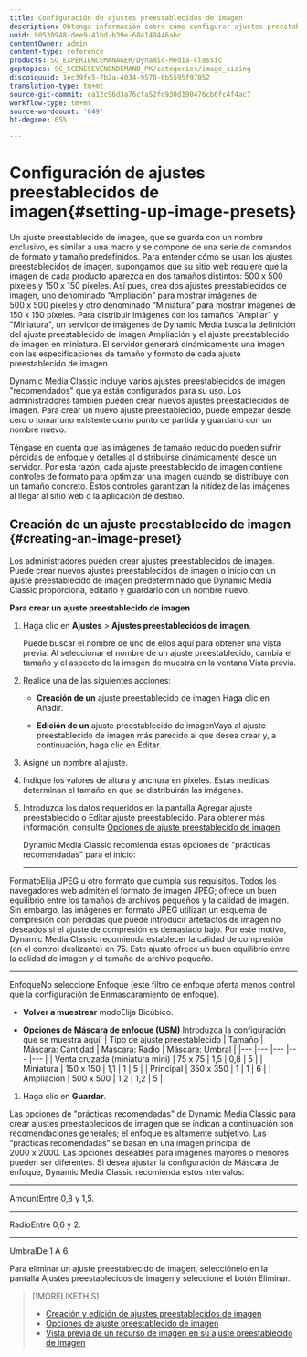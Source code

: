 ```yaml
---
title: Configuración de ajustes preestablecidos de imagen
description: Obtenga información sobre cómo configurar ajustes preestablecidos de imagen.
uuid: 90530948-dee9-41bd-b39e-684140446abc
contentOwner: admin
content-type: reference
products: SG_EXPERIENCEMANAGER/Dynamic-Media-Classic
geptopics: SG_SCENESEVENONDEMAND_PK/categories/image_sizing
discoiquuid: 1ec39fe5-7b2a-4034-9570-6b5595f97052
translation-type: tm+mt
source-git-commit: ca12c96d3a76cfa52fd930d190476cb6fc4f4ac7
workflow-type: tm+mt
source-wordcount: '649'
ht-degree: 65%

---
```



# Configuración de ajustes preestablecidos de imagen{#setting-up-image-presets}

Un ajuste preestablecido de imagen, que se guarda con un nombre exclusivo, es similar a una macro y se compone de una serie de comandos de formato y tamaño predefinidos. Para entender cómo se usan los ajustes preestablecidos de imagen, supongamos que su sitio web requiere que la imagen de cada producto aparezca en dos tamaños distintos: 500 x 500 píxeles y 150 x 150 píxeles. Así pues, crea dos ajustes preestablecidos de imagen, uno denominado “Ampliación” para mostrar imágenes de 500 x 500 píxeles y otro denominado “Miniatura” para mostrar imágenes de 150 x 150 píxeles. Para distribuir imágenes con los tamaños &quot;Ampliar&quot; y &quot;Miniatura&quot;, un servidor de imágenes de Dynamic Media busca la definición del ajuste preestablecido de imagen Ampliación y el ajuste preestablecido de imagen en miniatura. El servidor generará dinámicamente una imagen con las especificaciones de tamaño y formato de cada ajuste preestablecido de imagen.

Dynamic Media Classic incluye varios ajustes preestablecidos de imagen &quot;recomendados&quot; que ya están configurados para su uso. Los administradores también pueden crear nuevos ajustes preestablecidos de imagen. Para crear un nuevo ajuste preestablecido, puede empezar desde cero o tomar uno existente como punto de partida y guardarlo con un nombre nuevo.

Téngase en cuenta que las imágenes de tamaño reducido pueden sufrir pérdidas de enfoque y detalles al distribuirse dinámicamente desde un servidor. Por esta razón, cada ajuste preestablecido de imagen contiene controles de formato para optimizar una imagen cuando se distribuye con un tamaño concreto. Estos controles garantizan la nitidez de las imágenes al llegar al sitio web o la aplicación de destino.

## Creación de un ajuste preestablecido de imagen  {#creating-an-image-preset}

Los administradores pueden crear ajustes preestablecidos de imagen. Puede crear nuevos ajustes preestablecidos de imagen o inicio con un ajuste preestablecido de imagen predeterminado que Dynamic Media Classic proporciona, editarlo y guardarlo con un nombre nuevo.

**Para crear un ajuste preestablecido de imagen**

1. Haga clic en **Ajustes** > **Ajustes preestablecidos de imagen**.

   Puede buscar el nombre de uno de ellos aquí para obtener una vista previa. Al seleccionar el nombre de un ajuste preestablecido, cambia el tamaño y el aspecto de la imagen de muestra en la ventana Vista previa.

1. Realice una de las siguientes acciones:

   * **Creación de un**
ajuste preestablecido de imagen Haga clic en Añadir.

   * **Edición de un**
ajuste preestablecido de imagenVaya al ajuste preestablecido de imagen más parecido al que desea crear y, a continuación, haga clic en Editar.

1. Asigne un nombre al ajuste.
1. Indique los valores de altura y anchura en píxeles. Estas medidas determinan el tamaño en que se distribuirán las imágenes.
1. Introduzca los datos requeridos en la pantalla Agregar ajuste preestablecido o Editar ajuste preestablecido. Para obtener más información, consulte [Opciones de ajuste preestablecido de imagen](application-setup.md#image_preset_options).

   Dynamic Media Classic recomienda estas opciones de &quot;prácticas recomendadas&quot; para el inicio:

   * ****
FormatoElija JPEG u otro formato que cumpla sus requisitos. Todos los navegadores web admiten el formato de imagen JPEG; ofrece un buen equilibrio entre los tamaños de archivos pequeños y la calidad de imagen. Sin embargo, las imágenes en formato JPEG utilizan un esquema de compresión con pérdidas que puede introducir artefactos de imagen no deseados si el ajuste de compresión es demasiado bajo. Por este motivo, Dynamic Media Classic recomienda establecer la calidad de compresión (en el control deslizante) en 75. Este ajuste ofrece un buen equilibrio entre la calidad de imagen y el tamaño de archivo pequeño.

   * ****
EnfoqueNo seleccione Enfoque (este filtro de enfoque oferta menos control que la configuración de Enmascaramiento de enfoque).

   * **Volver a muestrear**
modoElija Bicúbico.

   * **Opciones de Máscara de enfoque (USM)**
Introduzca la configuración que se muestra aquí:
   | Tipo de ajuste preestablecido | Tamaño | Máscara: Cantidad | Máscara: Radio | Máscara: Umbral |
   |--- |--- |--- |--- |--- |
   | Venta cruzada (miniatura mini) | 75 x 75 | 1,5 | 0,8 | 5 |
   | Miniatura | 150 x 150 | 1,1 | 1 | 5 |
   | Principal | 350 x 350 | 1 | 1 | 6 |
   | Ampliación | 500 x 500 | 1,2 | 1,2 | 5 |

1. Haga clic en **Guardar**.

Las opciones de &quot;prácticas recomendadas&quot; de Dynamic Media Classic para crear ajustes preestablecidos de imagen que se indican a continuación son recomendaciones generales; el enfoque es altamente subjetivo. Las “prácticas recomendadas” se basan en una imagen principal de 2000 x 2000. Las opciones deseables para imágenes mayores o menores pueden ser diferentes. Si desea ajustar la configuración de Máscara de enfoque, Dynamic Media Classic recomienda estos intervalos:

* ****
AmountEntre 0,8 y 1,5.

* ****
RadioEntre 0,6 y 2.

* ****
UmbralDe 1 A 6.

Para eliminar un ajuste preestablecido de imagen, selecciónelo en la pantalla Ajustes preestablecidos de imagen y seleccione el botón Eliminar.

>[!MORELIKETHIS]
>
>* [Creación y edición de ajustes preestablecidos de imagen](application-setup.md#creating_and_editing_image_presets)
>* [Opciones de ajuste preestablecido de imagen](application-setup.md#image_preset_options)
>* [Vista previa de un recurso de imagen en su ajuste preestablecido de imagen](previewing-asset.md#previewing_an_image_asset_based_on_its_image_preset)

